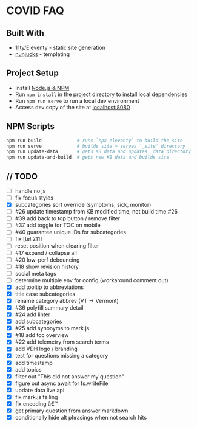# COVID FAQ

## Built With

- [11ty/Eleventy](https://www.11ty.io) - static site generation
- [nunjucks](https://mozilla.github.io/nunjucks/) - templating

## Project Setup

- Install [Node.js & NPM](https://nodejs.org/en/download/)
- Run `npm install` in the project directory to install local dependencies
- Run `npm run serve` to run a local dev environment
- Access dev copy of the site at [localhost:8080](http://localhost:8080)

## NPM Scripts

```bash
npm run build             # runs `npx eleventy` to build the site
npm run serve             # builds site + serves `_site` directory
npm run update-data       # gets KB data and updates _data directory
npm run update-and-build  # gets new KB data and builds site
```

## // TODO

- [ ] handle no js
- [ ] fix focus styles
- [x] subcategories sort override (symptoms, sick, monitor)
- [ ] #26 update timestamp from KB modified time, not build time #26
- [ ] #39 add back to top button / remove filter
- [ ] #37 add toggle for TOC on mobile
- [ ] #40 guarantee unique IDs for subcategories
- [ ] fix [tel:211]
- [ ] reset position when clearing filter
- [ ] #17 expand / collapse all
- [ ] #20 low-perf debouncing
- [ ] #18 show revision history
- [ ] social meta tags
- [ ] determine multiple env for config (workaround comment out)
- [x] add tooltip to abbreviations
- [x] title case subcategories
- [x] rename category abbrev (VT -> Vermont)
- [x] #36 polyfill summary detail
- [x] #24 add linter
- [x] add subcategories
- [x] #25 add synonyms to mark.js
- [x] #18 add toc overview
- [x] #22 add telemetry from search terms
- [x] add VDH logo / branding
- [x] test for questions missing a category
- [x] add timestamp
- [x] add topics
- [x] filter out "This did not answer my question"
- [x] figure out async await for fs.writeFile
- [x] update data live api
- [x] fix mark.js failing
- [x] fix encoding â€™
- [x] get primary question from answer markdown
- [x] conditionally hide alt phrasings when not search hits
